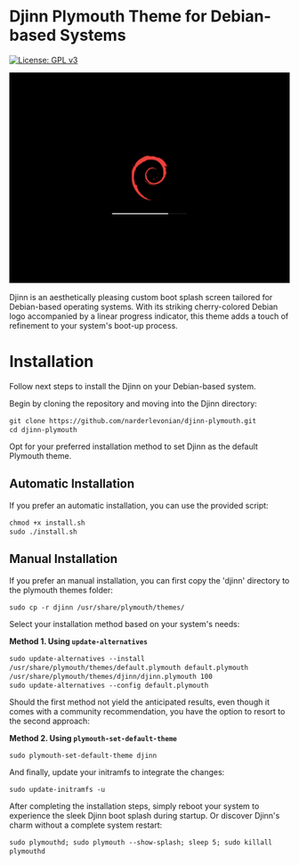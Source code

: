# Djinn Plymouth Theme for Debian-based Systems

[![License: GPL v3](https://img.shields.io/badge/License-GPLv3-blue.svg)](https://www.gnu.org/licenses/gpl-3.0)

![Djinn Plymouth Theme](https://github.com/narderlevonian/djinn-plymouth/raw/main/djinn-plymouth.png)

Djinn is an aesthetically pleasing custom boot splash screen tailored for Debian-based operating systems. With its striking cherry-colored Debian logo accompanied by a linear progress indicator, this theme adds a touch of refinement to your system's boot-up process.

# Installation

Follow next steps to install the Djinn on your Debian-based system.

Begin by cloning the repository and moving into the Djinn directory:

```
git clone https://github.com/narderlevonian/djinn-plymouth.git
cd djinn-plymouth
```

Opt for your preferred installation method to set Djinn as the default Plymouth theme.

## Automatic Installation

If you prefer an automatic installation, you can use the provided script:

```
chmod +x install.sh
sudo ./install.sh
```

## Manual Installation

If you prefer an manual installation, you can first copy the 'djinn' directory to the plymouth themes folder:

```
sudo cp -r djinn /usr/share/plymouth/themes/
```

Select your installation method based on your system's needs:

**Method 1. Using `update-alternatives`**

```
sudo update-alternatives --install /usr/share/plymouth/themes/default.plymouth default.plymouth /usr/share/plymouth/themes/djinn/djinn.plymouth 100
sudo update-alternatives --config default.plymouth
```

Should the first method not yield the anticipated results, even though it comes with a community recommendation, you have the option to resort to the second approach:

**Method 2. Using `plymouth-set-default-theme`**

```
sudo plymouth-set-default-theme djinn
```

And finally, update your initramfs to integrate the changes:

```
sudo update-initramfs -u
```

After completing the installation steps, simply reboot your system to experience the sleek Djinn boot splash during startup.
Or discover Djinn's charm without a complete system restart:

```
sudo plymouthd; sudo plymouth --show-splash; sleep 5; sudo killall plymouthd
```
